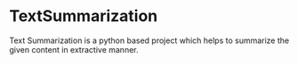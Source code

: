# TextSummarization
Text Summarization is a python based project which helps to summarize the given content in extractive manner.
